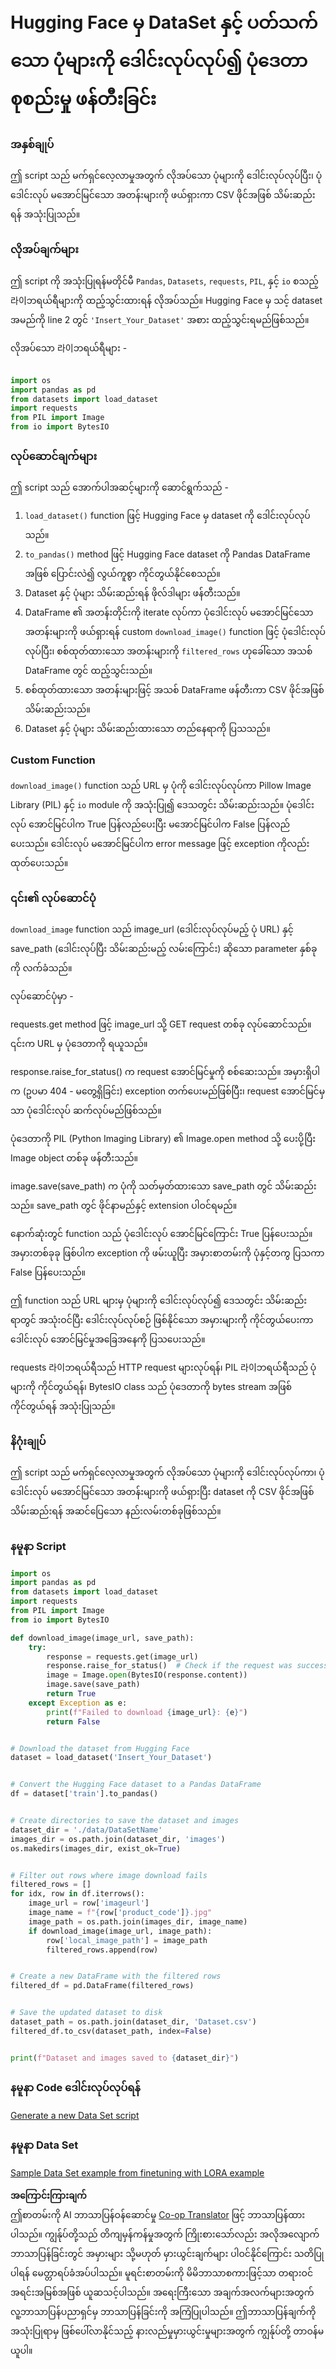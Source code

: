 <!--
CO_OP_TRANSLATOR_METADATA:
{
  "original_hash": "3cd0b727945d57998f1096763df56a84",
  "translation_date": "2025-07-17T05:53:08+00:00",
  "source_file": "md/03.FineTuning/CreatingSampleData.md",
  "language_code": "my"
}
-->
# Hugging Face မှ DataSet နှင့် ပတ်သက်သော ပုံများကို ဒေါင်းလုပ်လုပ်၍ ပုံဒေတာ စုစည်းမှု ဖန်တီးခြင်း

### အနှစ်ချုပ်

ဤ script သည် မက်ရှင်လေ့လာမှုအတွက် လိုအပ်သော ပုံများကို ဒေါင်းလုပ်လုပ်ပြီး၊ ပုံဒေါင်းလုပ် မအောင်မြင်သော အတန်းများကို ဖယ်ရှားကာ CSV ဖိုင်အဖြစ် သိမ်းဆည်းရန် အသုံးပြုသည်။

### လိုအပ်ချက်များ

ဤ script ကို အသုံးပြုရန်မတိုင်မီ `Pandas`, `Datasets`, `requests`, `PIL`, နှင့် `io` စသည့် 라이ဘရယ်ရီများကို ထည့်သွင်းထားရန် လိုအပ်သည်။ Hugging Face မှ သင့် dataset အမည်ကို line 2 တွင် `'Insert_Your_Dataset'` အစား ထည့်သွင်းရမည်ဖြစ်သည်။

လိုအပ်သော 라이ဘရယ်ရီများ -

```python

import os
import pandas as pd
from datasets import load_dataset
import requests
from PIL import Image
from io import BytesIO
```

### လုပ်ဆောင်ချက်များ

ဤ script သည် အောက်ပါအဆင့်များကို ဆောင်ရွက်သည် -

1. `load_dataset()` function ဖြင့် Hugging Face မှ dataset ကို ဒေါင်းလုပ်လုပ်သည်။
2. `to_pandas()` method ဖြင့် Hugging Face dataset ကို Pandas DataFrame အဖြစ် ပြောင်းလဲ၍ လွယ်ကူစွာ ကိုင်တွယ်နိုင်စေသည်။
3. Dataset နှင့် ပုံများ သိမ်းဆည်းရန် ဖိုလ်ဒါများ ဖန်တီးသည်။
4. DataFrame ၏ အတန်းတိုင်းကို iterate လုပ်ကာ ပုံဒေါင်းလုပ် မအောင်မြင်သော အတန်းများကို ဖယ်ရှားရန် custom `download_image()` function ဖြင့် ပုံဒေါင်းလုပ်လုပ်ပြီး၊ စစ်ထုတ်ထားသော အတန်းများကို `filtered_rows` ဟုခေါ်သော အသစ် DataFrame တွင် ထည့်သွင်းသည်။
5. စစ်ထုတ်ထားသော အတန်းများဖြင့် အသစ် DataFrame ဖန်တီးကာ CSV ဖိုင်အဖြစ် သိမ်းဆည်းသည်။
6. Dataset နှင့် ပုံများ သိမ်းဆည်းထားသော တည်နေရာကို ပြသသည်။

### Custom Function

`download_image()` function သည် URL မှ ပုံကို ဒေါင်းလုပ်လုပ်ကာ Pillow Image Library (PIL) နှင့် `io` module ကို အသုံးပြု၍ ဒေသတွင်း သိမ်းဆည်းသည်။ ပုံဒေါင်းလုပ် အောင်မြင်ပါက True ပြန်လည်ပေးပြီး မအောင်မြင်ပါက False ပြန်လည်ပေးသည်။ ဒေါင်းလုပ် မအောင်မြင်ပါက error message ဖြင့် exception ကိုလည်း ထုတ်ပေးသည်။

### ၎င်း၏ လုပ်ဆောင်ပုံ

`download_image` function သည် image_url (ဒေါင်းလုပ်လုပ်မည့် ပုံ URL) နှင့် save_path (ဒေါင်းလုပ်ပြီး သိမ်းဆည်းမည့် လမ်းကြောင်း) ဆိုသော parameter နှစ်ခုကို လက်ခံသည်။

လုပ်ဆောင်ပုံမှာ -

requests.get method ဖြင့် image_url သို့ GET request တစ်ခု လုပ်ဆောင်သည်။ ၎င်းက URL မှ ပုံဒေတာကို ရယူသည်။

response.raise_for_status() က request အောင်မြင်မှုကို စစ်ဆေးသည်။ အမှားရှိပါက (ဥပမာ 404 - မတွေ့ရှိခြင်း) exception တက်ပေးမည်ဖြစ်ပြီး၊ request အောင်မြင်မှသာ ပုံဒေါင်းလုပ် ဆက်လုပ်မည်ဖြစ်သည်။

ပုံဒေတာကို PIL (Python Imaging Library) ၏ Image.open method သို့ ပေးပို့ပြီး Image object တစ်ခု ဖန်တီးသည်။

image.save(save_path) က ပုံကို သတ်မှတ်ထားသော save_path တွင် သိမ်းဆည်းသည်။ save_path တွင် ဖိုင်နာမည်နှင့် extension ပါဝင်ရမည်။

နောက်ဆုံးတွင် function သည် ပုံဒေါင်းလုပ် အောင်မြင်ကြောင်း True ပြန်ပေးသည်။ အမှားတစ်ခုခု ဖြစ်ပါက exception ကို ဖမ်းယူပြီး အမှားစာတမ်းကို ပုံနှင့်တကွ ပြသကာ False ပြန်ပေးသည်။

ဤ function သည် URL များမှ ပုံများကို ဒေါင်းလုပ်လုပ်၍ ဒေသတွင်း သိမ်းဆည်းရာတွင် အသုံးဝင်ပြီး ဒေါင်းလုပ်လုပ်စဉ် ဖြစ်နိုင်သော အမှားများကို ကိုင်တွယ်ပေးကာ ဒေါင်းလုပ် အောင်မြင်မှုအခြေအနေကို ပြသပေးသည်။

requests 라이ဘရယ်ရီသည် HTTP request များလုပ်ရန်၊ PIL 라이ဘရယ်ရီသည် ပုံများကို ကိုင်တွယ်ရန်၊ BytesIO class သည် ပုံဒေတာကို bytes stream အဖြစ် ကိုင်တွယ်ရန် အသုံးပြုသည်။

### နိဂုံးချုပ်

ဤ script သည် မက်ရှင်လေ့လာမှုအတွက် လိုအပ်သော ပုံများကို ဒေါင်းလုပ်လုပ်ကာ၊ ပုံဒေါင်းလုပ် မအောင်မြင်သော အတန်းများကို ဖယ်ရှားပြီး dataset ကို CSV ဖိုင်အဖြစ် သိမ်းဆည်းရန် အဆင်ပြေသော နည်းလမ်းတစ်ခုဖြစ်သည်။

### နမူနာ Script

```python
import os
import pandas as pd
from datasets import load_dataset
import requests
from PIL import Image
from io import BytesIO

def download_image(image_url, save_path):
    try:
        response = requests.get(image_url)
        response.raise_for_status()  # Check if the request was successful
        image = Image.open(BytesIO(response.content))
        image.save(save_path)
        return True
    except Exception as e:
        print(f"Failed to download {image_url}: {e}")
        return False


# Download the dataset from Hugging Face
dataset = load_dataset('Insert_Your_Dataset')


# Convert the Hugging Face dataset to a Pandas DataFrame
df = dataset['train'].to_pandas()


# Create directories to save the dataset and images
dataset_dir = './data/DataSetName'
images_dir = os.path.join(dataset_dir, 'images')
os.makedirs(images_dir, exist_ok=True)


# Filter out rows where image download fails
filtered_rows = []
for idx, row in df.iterrows():
    image_url = row['imageurl']
    image_name = f"{row['product_code']}.jpg"
    image_path = os.path.join(images_dir, image_name)
    if download_image(image_url, image_path):
        row['local_image_path'] = image_path
        filtered_rows.append(row)


# Create a new DataFrame with the filtered rows
filtered_df = pd.DataFrame(filtered_rows)


# Save the updated dataset to disk
dataset_path = os.path.join(dataset_dir, 'Dataset.csv')
filtered_df.to_csv(dataset_path, index=False)


print(f"Dataset and images saved to {dataset_dir}")
```

### နမူနာ Code ဒေါင်းလုပ်လုပ်ရန်  
[Generate a new Data Set script](../../../../code/04.Finetuning/generate_dataset.py)

### နမူနာ Data Set  
[Sample Data Set example from finetuning with LORA example](../../../../code/04.Finetuning/olive-ort-example/dataset/dataset-classification.json)

**အကြောင်းကြားချက်**  
ဤစာတမ်းကို AI ဘာသာပြန်ဝန်ဆောင်မှု [Co-op Translator](https://github.com/Azure/co-op-translator) ဖြင့် ဘာသာပြန်ထားပါသည်။ ကျွန်ုပ်တို့သည် တိကျမှန်ကန်မှုအတွက် ကြိုးစားသော်လည်း အလိုအလျောက် ဘာသာပြန်ခြင်းတွင် အမှားများ သို့မဟုတ် မှားယွင်းချက်များ ပါဝင်နိုင်ကြောင်း သတိပြုပါရန် မေတ္တာရပ်ခံအပ်ပါသည်။ မူရင်းစာတမ်းကို မိမိဘာသာစကားဖြင့်သာ တရားဝင်အရင်းအမြစ်အဖြစ် ယူဆသင့်ပါသည်။ အရေးကြီးသော အချက်အလက်များအတွက် လူ့ဘာသာပြန်ပညာရှင်မှ ဘာသာပြန်ခြင်းကို အကြံပြုပါသည်။ ဤဘာသာပြန်ချက်ကို အသုံးပြုရာမှ ဖြစ်ပေါ်လာနိုင်သည့် နားလည်မှုမှားယွင်းမှုများအတွက် ကျွန်ုပ်တို့ တာဝန်မယူပါ။